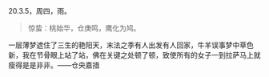 <link href="../../css/style.css" rel="stylesheet" type="text/css" />

<span class="fzzy">20.3.5，周四，雨。

> 惊蛰：桃始华，仓庚鸣，鹰化为鸠。

<div class="p">

一层薄梦遮住了三生的艳阳天，末法之季有人出发有人回家，牛羊误事梦中草色新，我在节骨眼上站了站，佛在关键之处顿了顿，致使所有的女子一到拉萨马上就瘦得是是非非。——仓央嘉措

